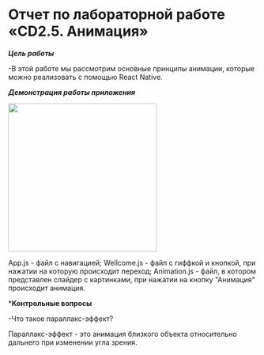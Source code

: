 # Отчет по лабораторной работе «CD2.5. Анимация»

***Цель работы***

-В этой работе мы рассмотрим основные принципы анимации, которые можно реализовать с помощью React Native. 

***Демонстрация работы приложения***

<img src="https://user-images.githubusercontent.com/90133237/165599872-04c8371e-3842-4d24-a180-dcd8154a4026.gif" width="300" />

App.js - файл с навигацией; Wellcome.js - файл с гиффкой и кнопкой, при нажатии на которую происходит переход; Animation.js - файл, в котором представлен слайдер с картинками, при нажатии на кнопку "Анимация" происходит анимация.

***Контрольные вопросы**

-Что такое параллакс-эффект?

Параллакс-эффект - это анимация близкого объекта относительно дальнего при изменении угла зрения.

